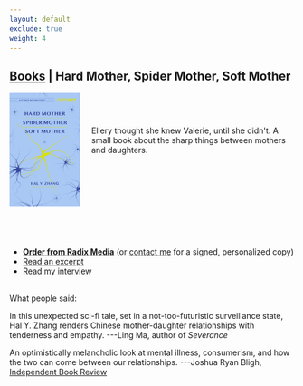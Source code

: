 ```yaml
---
layout: default
exclude: true
weight: 4
---
```


[Books](books) | Hard Mother, Spider Mother, Soft Mother
-------


<div style="float:left; margin-right:20px;"><img src="assets/mother.jpg" style="height:200px;"></div><div style="height:200px; margin-top:75px;">Ellery thought she knew Valerie, until she didn't. A small book about the sharp things between mothers and daughters.</div>

- **[Order from Radix Media](https://radixmedia.org/product/hard-mother-by-hal-y-zhang/)** (or [contact me](about) for a signed, personalized copy)
- [Read an excerpt](https://curiousfictions.com/stories/3070-hal-y-zhang-excerpt-from-hard-mother-spider-mother-soft-mother)
- [Read my interview](https://radixmedia.org/memory-holes-conversation-hal-y-zhang/)

<br>
What people said:

In this unexpected sci-fi tale, set in a not-too-futuristic surveillance state, Hal Y. Zhang renders Chinese mother-daughter relationships with tenderness and empathy. ---Ling Ma, author of _Severance_

An optimistically melancholic look at mental illness, consumerism, and how the two can come between our relationships. ---Joshua Ryan Bligh, <a href="https://independentbookreview.com/2020/03/05/hard-mother-spider-mother-soft-mother/">Independent Book Review</a>
